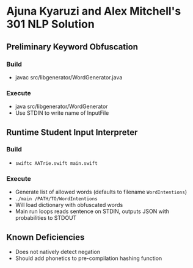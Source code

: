 # Ajuna Kyaruzi and Alex Mitchell's 301 NLP Solution
## Preliminary Keyword Obfuscation
### Build
* javac src/libgenerator/WordGenerator.java
### Execute
* java src/libgenerator/WordGenerator
* Use STDIN to write name of InputFile
## Runtime Student Input Interpreter
### Build
* `swiftc AATrie.swift main.swift`
### Execute
* Generate list of allowed words (defaults to filename `WordIntentions`)
* `./main /PATH/TO/WordIntentions`
* Will load dictionary with obfuscated words
* Main run loops reads sentence on STDIN, outputs JSON with probabilities to STDOUT
## Known Deficiencies
* Does not natively detect negation
* Should add phonetics to pre-compilation hashing function
